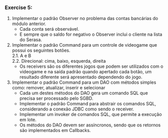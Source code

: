 ### Exercise 5:
1. Implementar o padrão Observer no problema das contas bancárias do módulo anterior.
    - Cada conta será observável.
    - E sempre que o saldo for negativo o Observer inclui o cliente na lista do Serasa.
2. Implementar o padrão Command para um controle de videogame que possui os seguintes
   botões.  
    2.1. A e B  
    2.2. Direcional: cima, baixo, esquerda, direita    
    - Os receivers são os diferentes jogos que podem ser utilizados com o videogame e na 
    saída padrão quando apertado cada botão, um resultado diferente será apresentado dependendo 
    do jogo.
3. Implementar o padrão Command para um DAO com métodos simples como: remover,
   atualizar, inserir e selecionar
    - Cada um destes métodos do DAO gera um comando SQL que precisa ser processado pelo SGBD.
    - Implementar o padrão Command para abstrair os comandos SQL, considerando a conexão JDBC
      como sendo o receiver.
    - Implementar um invoker de comandos SQL, que permite a execução em lote.
    - Os métodos do DAO devem ser assíncronos, sendo que os retornos são implementados em
      Callbacks.